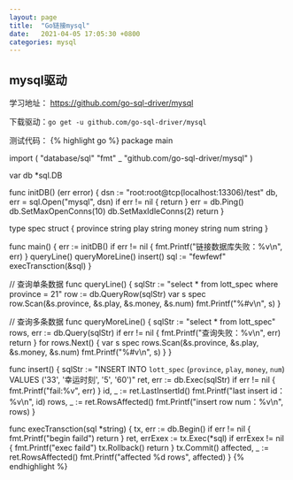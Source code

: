 ```yaml
---
layout: page
title:  "Go链接mysql"
date:   2021-04-05 17:05:30 +0800
categories: mysql
---
```

## mysql驱动
学习地址： https://github.com/go-sql-driver/mysql

下载驱动：`go get -u github.com/go-sql-driver/mysql`

测试代码：
{% highlight go %}
package main

import (
	"database/sql"
	"fmt"
	_ "github.com/go-sql-driver/mysql"
)

var db *sql.DB

func initDB() (err error) {
	dsn := "root:root@tcp(localhost:13306)/test"
	db, err = sql.Open("mysql", dsn)
	if err != nil {
		return
	}
	err = db.Ping()
	db.SetMaxOpenConns(10)
	db.SetMaxIdleConns(2)
	return
}

type spec struct {
	province string
	play     string
	money    string
	num      string
}

func main() {
	err := initDB()
	if err != nil {
		fmt.Printf("链接数据库失败：%v\n", err)
	}
	queryLine()
	queryMoreLine()
	insert()
	sql := "fewfewf"
	execTransction(&sql)
}

// 查询单条数据
func queryLine() {
	sqlStr := "select * from lott_spec where province = 21"
	row := db.QueryRow(sqlStr)
	var s spec
	row.Scan(&s.province, &s.play, &s.money, &s.num)
	fmt.Printf("%#v\n", s)
}

// 查询多条数据
func queryMoreLine() {
	sqlStr := "select * from lott_spec"
	rows, err := db.Query(sqlStr)
	if err != nil {
		fmt.Printf("查询失败：%v\n", err)
		return
	}
	for rows.Next() {
		var s spec
		rows.Scan(&s.province, &s.play, &s.money, &s.num)
		fmt.Printf("%#v\n", s)
	}
}

func insert() {
	sqlStr := "INSERT INTO `lott_spec` (`province`, `play`, `money`, `num`) VALUES ('33', '幸运时刻', '5', '60')"
	ret, err := db.Exec(sqlStr)
	if err != nil {
		fmt.Printf("fail:%v", err)
	}
	id, _ := ret.LastInsertId()
	fmt.Printf("last insert id：%v\n", id)
	rows, _ := ret.RowsAffected()
	fmt.Printf("insert row num：%v\n", rows)
}

func execTransction(sql *string) {
	tx, err := db.Begin()
	if err != nil {
		fmt.Printf("begin faild")
		return
	}
	ret, errExex := tx.Exec(*sql)
	if errExex != nil {
		fmt.Printf("exec faild")
		tx.Rollback()
		return
	}
	tx.Commit()
	affected, _ := ret.RowsAffected()
	fmt.Printf("affected %d rows", affected)
}
{% endhighlight %}
